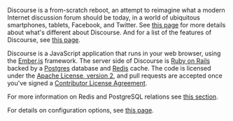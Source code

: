 Discourse is a from-scratch reboot, an attempt to reimagine what a modern Internet discussion forum should be today, in a world of ubiquitous smartphones, tablets, Facebook, and Twitter. See [this page](https://www.discourse.org/about) for more details about what's different about Discourse. And for a list of the features of Discourse, see [this page](https://www.discourse.org/features).

Discourse is a JavaScript application that runs in your web browser, using the [Ember.js](https://emberjs.com/) framework. The server side of Discourse is [Ruby on Rails](https://rubyonrails.org/) backed by a [Postgres](https://www.postgresql.org/) database and [Redis](https://redis.io/) cache. The code is licensed under the [Apache License, version 2](https://www.apache.org/licenses/LICENSE-2.0), and pull requests are accepted once you've signed a [Contributor License Agreement](https://en.wikipedia.org/wiki/Contributor_License_Agreement).

For more information on Redis and PostgreSQL relations see [this section](/t/discourse-documentation-database-relations/3776).

For details on configuration options, see [this page](https://charmhub.io/discourse-k8s/configure).
